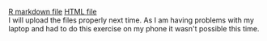 [R markdown file](https://e908363ca3854b85b973d6f7de2508d8.app.rstudio.cloud/?view=source_window_whgmupl9sc7nn
)
[HTML file](https://e908363ca3854b85b973d6f7de2508d8.app.rstudio.cloud/?view=source_window_w1eg3jse44og9)  
I will upload the files properly next time. As I am having problems with my laptop and had to do this exercise on my phone it wasn't possible this time.
